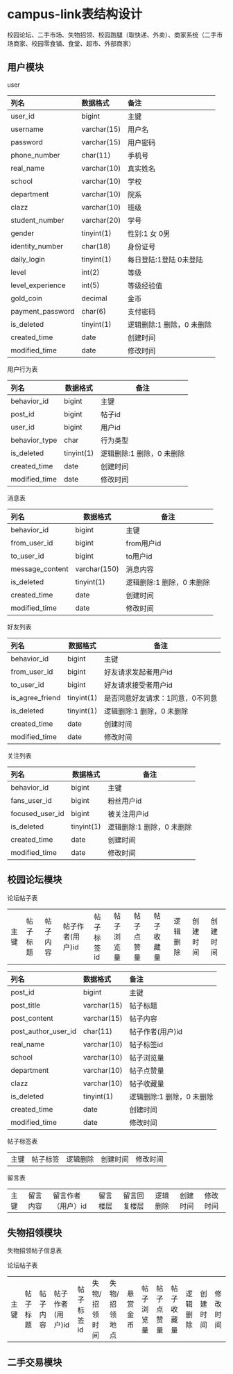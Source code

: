 # 	campus-link表结构设计

校园论坛、二手市场、失物招领、校园跑腿（取快递、外卖）、商家系统（二手市场商家、校园零食铺、食堂、超市、外部商家）

## 用户模块

user

| 列名             | 数据格式    | 备注                        |
| :--------------- | :---------- | :-------------------------- |
| user_id          | bigint      | 主键                        |
| username         | varchar(15) | 用户名                      |
| password         | varchar(15) | 用户密码                    |
| phone_number     | char(11)    | 手机号                      |
| real_name        | varchar(10) | 真实姓名                    |
| school           | varchar(10) | 学校                        |
| department       | varchar(10) | 院系                        |
| clazz            | varchar(10) | 班级                        |
| student_number   | varchar(20) | 学号                        |
| gender           | tinyint(1)  | 性别:1 女 0男               |
| identity_number  | char(18)    | 身份证号                    |
| daily_login      | tinyint(1)  | 每日登陆:1登陆 0未登陆      |
| level            | int(2)      | 等级                        |
| level_experience | int(5)      | 等级经验值                  |
| gold_coin        | decimal     | 金币                        |
| payment_password | char(6)     | 支付密码                    |
| is_deleted       | tinyint(1)  | 逻辑删除:1  删除，0  未删除 |
| created_time     | date        | 创建时间                    |
| modified_time    | date        | 修改时间                    |

用户行为表

| 列名          | 数据格式   | 备注                        |
| :------------ | ---------- | --------------------------- |
| behavior_id   | bigint     | 主键                        |
| post_id       | bigint     | 帖子id                      |
| user_id       | bigint     | 用户id                      |
| behavior_type | char       | 行为类型                    |
| is_deleted    | tinyint(1) | 逻辑删除:1  删除，0  未删除 |
| created_time  | date       | 创建时间                    |
| modified_time | date       | 修改时间                    |

消息表

| 列名            | 数据格式     | 备注                        |
| :-------------- | ------------ | --------------------------- |
| behavior_id     | bigint       | 主键                        |
| from_user_id    | bigint       | from用户id                  |
| to_user_id      | bigint       | to用户id                    |
| message_content | varchar(150) | 消息内容                    |
| is_deleted      | tinyint(1)   | 逻辑删除:1  删除，0  未删除 |
| created_time    | date         | 创建时间                    |
| modified_time   | date         | 修改时间                    |

好友列表

| 列名            | 数据格式   | 备注                             |
| :-------------- | ---------- | -------------------------------- |
| behavior_id     | bigint     | 主键                             |
| from_user_id    | bigint     | 好友请求发起者用户id             |
| to_user_id      | bigint     | 好友请求接受者用户id             |
| is_agree_friend | tinyint(1) | 是否同意好友请求：1同意，0不同意 |
| is_deleted      | tinyint(1) | 逻辑删除:1  删除，0  未删除      |
| created_time    | date       | 创建时间                         |
| modified_time   | date       | 修改时间                         |

关注列表

| 列名            | 数据格式   | 备注                        |
| :-------------- | ---------- | --------------------------- |
| behavior_id     | bigint     | 主键                        |
| fans_user_id    | bigint     | 粉丝用户id                  |
| focused_user_id | bigint     | 被关注用户id                |
| is_deleted      | tinyint(1) | 逻辑删除:1  删除，0  未删除 |
| created_time    | date       | 创建时间                    |
| modified_time   | date       | 修改时间                    |

## 校园论坛模块

论坛帖子表

|      |          |          |                  |            |            |            |            |          |          |          |
| ---- | -------- | -------- | ---------------- | ---------- | ---------- | ---------- | ---------- | -------- | -------- | -------- |
| 主键 | 帖子标题 | 帖子内容 | 帖子作者(用户)id | 帖子标签id | 帖子浏览量 | 帖子点赞量 | 帖子收藏量 | 逻辑删除 | 创建时间 | 创建时间 |

| 列名                | 数据格式    | 备注                        |
| :------------------ | :---------- | :-------------------------- |
| post_id             | bigint      | 主键                        |
| post_title          | varchar(15) | 帖子标题                    |
| post_content        | varchar(15) | 帖子内容                    |
| post_author_user_id | char(11)    | 帖子作者(用户)id            |
| real_name           | varchar(10) | 帖子标签id                  |
| school              | varchar(10) | 帖子浏览量                  |
| department          | varchar(10) | 帖子点赞量                  |
| clazz               | varchar(10) | 帖子收藏量                  |
| is_deleted          | tinyint(1)  | 逻辑删除:1  删除，0  未删除 |
| created_time        | date        | 创建时间                    |
| modified_time       | date        | 修改时间                    |

帖子标签表	

|      |          |          |          |          |
| ---- | -------- | -------- | -------- | -------- |
| 主键 | 帖子标签 | 逻辑删除 | 创建时间 | 修改时间 |

留言表

|      |          |                    |          |              |          |          |          |
| ---- | -------- | ------------------ | -------- | ------------ | -------- | -------- | -------- |
| 主键 | 留言内容 | 留言作者（用户）id | 留言楼层 | 留言回复楼层 | 逻辑删除 | 创建时间 | 修改时间 |

## 失物招领模块

失物招领帖子信息表

论坛帖子表

|      |          |          |                  |            |               |               |          |            |            |            |          |          |          |
| ---- | -------- | -------- | ---------------- | ---------- | ------------- | ------------- | -------- | ---------- | ---------- | ---------- | -------- | -------- | -------- |
| 主键 | 帖子标题 | 帖子内容 | 帖子作者(用户)id | 帖子标签id | 失物/招领时间 | 失物/招领地点 | 悬赏金币 | 帖子浏览量 | 帖子点赞量 | 帖子收藏量 | 逻辑删除 | 创建时间 | 修改时间 |

## 二手交易模块

